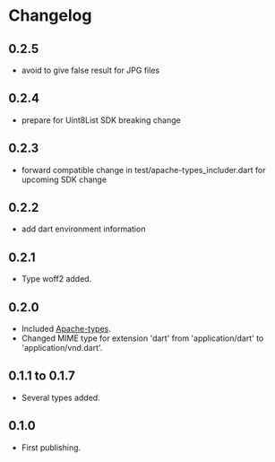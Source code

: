 # Changelog


## 0.2.5
- avoid to give false result for JPG files

## 0.2.4
- prepare for Uint8List SDK breaking change

## 0.2.3
- forward compatible change in test/apache-types_includer.dart for upcoming SDK change

## 0.2.2
- add dart environment information
 
## 0.2.1
- Type woff2 added.

## 0.2.0

- Included [Apache-types](https://svn.apache.org/repos/asf/httpd/httpd/trunk/docs/conf/mime.types).
- Changed MIME type for extension 'dart' from 'application/dart' to 'application/vnd.dart'.

## 0.1.1 to 0.1.7

- Several types added.

## 0.1.0

- First publishing.
